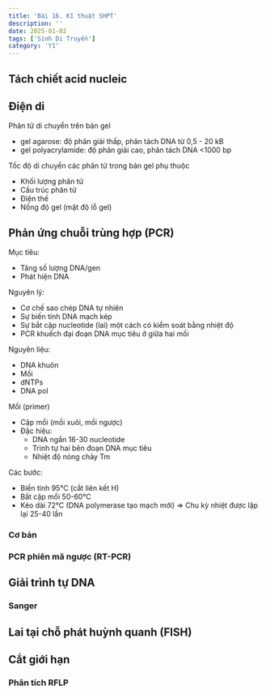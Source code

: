 ```yaml
---
title: 'Bài 16. Kĩ thuật SHPT'
description: ''
date: 2025-01-02
tags: ['Sinh Di Truyền']
category: 'Y1'
---
```


## Tách chiết acid nucleic

## Điện di

Phân tử di chuyển trên bản gel

- gel agarose: độ phân giải thấp, phân tách DNA từ 0,5 - 20 kB
- gel polyacrylamide: độ phân giải cao, phân tách DNA <1000 bp

Tốc độ di chuyển các phân tử trong bản gel phụ thuộc
* Khối lượng phân tử
* Cấu trúc phân tử
* Điện thế
* Nồng độ gel (mật độ lỗ gel)

## Phản ứng chuỗi trùng hợp (PCR)

Mục tiêu:
* Tăng số lượng DNA/gen
* Phát hiện DNA
 
Nguyên lý:
* Cơ chế sao chép DNA tự nhiên
* Sự biến tính DNA mạch kép
* Sự bắt cặp nucleotide (lai) một cách có kiểm soát bằng nhiệt độ
* PCR khuếch đại đoạn DNA mục tiêu ở giữa hai mồi

Nguyên liệu:
* DNA khuôn
* Mồi
* dNTPs
* DNA pol

Mồi (primer)

* Cặp mồi (mồi xuôi, mồi ngược)
* Đặc hiệu:
    * DNA ngắn 16-30 nucleotide
    * Trình tự hai bên đoạn DNA mục tiêu
    * Nhiệt độ nóng chảy Tm

Các bước:
* Biến tính 95°C (cắt liên kết H)
* Bắt cặp mồi 50-60°C
* Kéo dài 72°C (DNA polymerase tạo mạch mới)
$\Rightarrow$ Chu kỳ nhiệt được lặp lại 25-40 lần

### Cơ bản

### PCR phiên mã ngược (RT-PCR)

## Giải trình tự DNA

### Sanger

## Lai tại chỗ phát huỳnh quanh (FISH)

## Cắt giới hạn

### Phân tích RFLP
